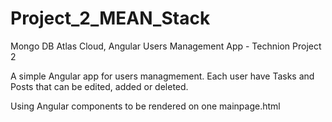 # Project_2_MEAN_Stack
Mongo DB Atlas Cloud, Angular Users Management App - Technion Project 2

A simple Angular app for users managmement.
Each user have Tasks and Posts that can be edited, added or deleted.

Using Angular components to be rendered on one mainpage.html

